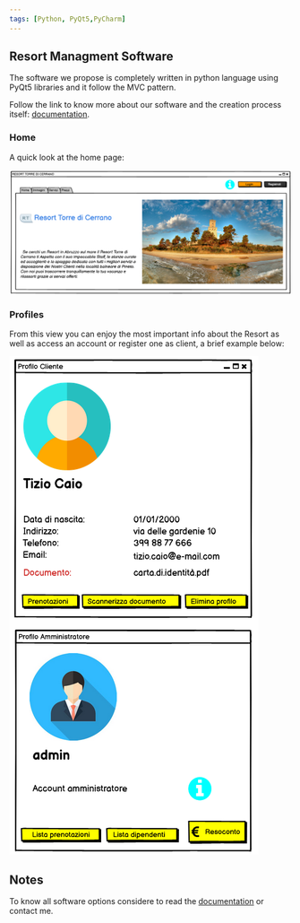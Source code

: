 ```yaml
---
tags: [Python, PyQt5,PyCharm]
---
```


## Resort Managment Software
The software we propose is completely written in python language using PyQt5 libraries and it follow the MVC pattern.

Follow the link to know more about our software and the creation process itself:
[documentation](https://github.com/fd-col/ProgettoIngegneriaDelSoftware/blob/main/Resort_Torre_di_Cerrano.pdf).

### Home
A quick look at the home page:

![homepage](/assets/img/mock-up-home.png)

### Profiles
From this view you can enjoy the most important info about the Resort as well as access an account or register one as client, a brief example below:

![homepage](/assets/img/mock-up-profili.png)

## Notes
To know all software options considere to read the [documentation](https://github.com/fd-col/ProgettoIngegneriaDelSoftware/blob/main/Resort_Torre_di_Cerrano.pdf) or contact me.
